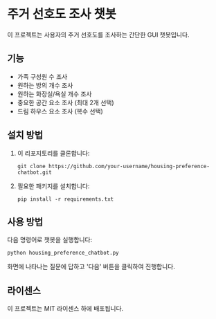 # 주거 선호도 조사 챗봇

   이 프로젝트는 사용자의 주거 선호도를 조사하는 간단한 GUI 챗봇입니다.

   ## 기능

   - 가족 구성원 수 조사
   - 원하는 방의 개수 조사
   - 원하는 화장실/욕실 개수 조사
   - 중요한 공간 요소 조사 (최대 2개 선택)
   - 드림 하우스 요소 조사 (복수 선택)

   ## 설치 방법

   1. 이 리포지토리를 클론합니다:
      ```
      git clone https://github.com/your-username/housing-preference-chatbot.git
      ```

   2. 필요한 패키지를 설치합니다:
      ```
      pip install -r requirements.txt
      ```

   ## 사용 방법

   다음 명령어로 챗봇을 실행합니다:
   ```
   python housing_preference_chatbot.py
   ```

   화면에 나타나는 질문에 답하고 '다음' 버튼을 클릭하여 진행합니다.

   ## 라이센스

   이 프로젝트는 MIT 라이센스 하에 배포됩니다.
